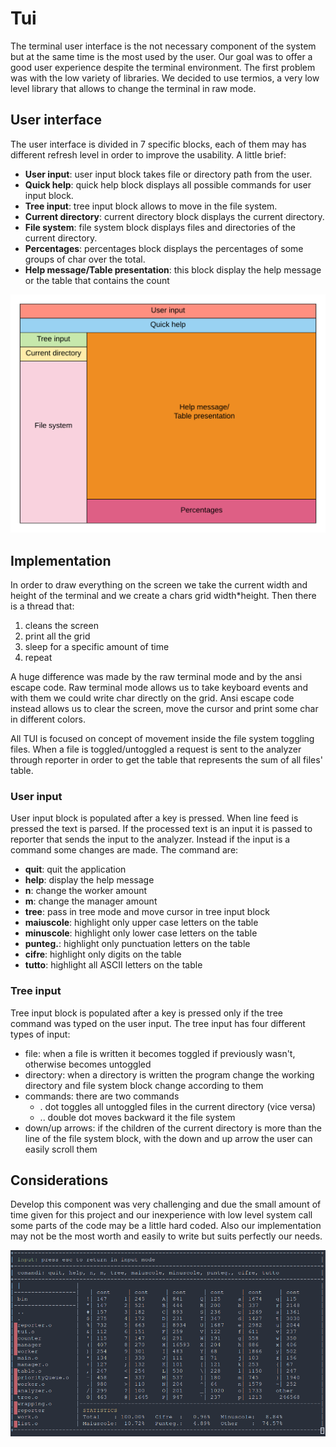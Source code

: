 # Tui
The terminal user interface is the not necessary component of the system but at the same time is the most used by the user. Our goal was to offer a good user experience despite the terminal environment. The first problem was with the low variety of libraries. We decided to use termios, a very low level library that allows to change the terminal in raw mode.

## User interface
The user interface is divided in 7 specific blocks, each of them may has different refresh level in order to improve the usability. A little brief:

* **User input**: user input block takes file or directory path from the user.
* **Quick help**: quick help block displays all possible commands for user input block.
* **Tree input**: tree input block allows to move in the file system.
* **Current directory**: current directory block displays the current directory.
* **File system**: file system block displays files and directories of the current directory.
* **Percentages**: percentages block displays the percentages of some groups of char over the total.
* **Help message/Table presentation**: this block display the help message or the table that contains the count

![User interface](./UI.png)

## Implementation
In order to draw everything on the screen we take the current width and height of the terminal and we create a chars grid width*height. Then there is a thread that:

1. cleans the screen
2. print all the grid
3. sleep for a specific amount of time
4. repeat

A huge difference was made by the raw terminal mode and by the ansi escape code. Raw terminal mode allows us to take keyboard events and with them we could write char directly on the grid.
Ansi escape code instead allows us to clear the screen, move the cursor and print some char in different colors.

All TUI is focused on concept of movement inside the file system toggling files. When a file is toggled/untoggled a request is sent to the analyzer through reporter in order to get the table that represents the sum of all files' table.

### User input
User input block is populated after a key is pressed. When line feed is pressed the text is parsed. If the processed text is an input it is passed to reporter that sends the input to the analyzer. Instead if the input is a command some changes are made. The command are:

* **quit**: quit the application
* **help**: display the help message
* **n**: change the worker amount
* **m**: change the manager amount
* **tree**: pass in tree mode and move cursor in tree input block
* **maiuscole**: highlight only upper case letters on the table
* **minuscole**: highlight only lower case letters on the table
* **punteg.**: highlight only punctuation letters on the table
* **cifre**: highlight only digits on the table
* **tutto**: highlight all ASCII letters on the table

### Tree input
Tree input block is populated after a key is pressed only if the tree command was typed on the user input. The tree input has four different types of input:

* file: when a file is written it becomes toggled if previously wasn't, otherwise becomes untoggled
* directory: when a directory is written the program change the working directory and file system block change according to them
* commands: there are two commands
  * . dot toggles all untoggled files in the current directory (vice versa)
  * .. double dot moves backward it the file system
* down/up arrows: if the children of the current directory is more than the line of the file system block, with the down and up arrow the user can easily scroll them

## Considerations
Develop this component was very challenging and due the small amount of time given for this project and our inexperience with low level system call some parts of the code may be a little hard coded. Also our implementation may not be the most worth and easily to write but suits perfectly our needs.

![Screenshot](./screenshot.png)

